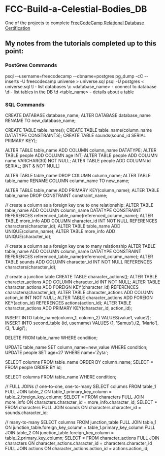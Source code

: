 # FCC-Build-a-Celestial-Bodies_DB
One of the projects to complete [FreeCodeCamp Relational Database Certification](https://www.freecodecamp.org/learn/relational-database/)

## My notes from the tutorials completed up to this point:

### PostGres Commands
psql --username=freecodecamp --dbname=postgres
pg_dump -cC --inserts -U freecodecamp universe > universe.sql
psql -U postgres < universe.sql
\l - list databases
\c <database_name> - connect to database
\d - list tables in the DB
\d <table_name> - details about a table


### SQL Commands
CREATE DATABASE database_name;
ALTER DATABASE database_name RENAME TO new_database_name;

CREATE TABLE table_name();
CREATE TABLE table_name(column_name DATATYPE CONSTRAINTS);
	CREATE TABLE sounds(sound_id SERIAL PRIMARY KEY);

ALTER TABLE table_name ADD COLUMN column_name DATATYPE;
	ALTER TABLE people ADD COLUMN age INT;
	ALTER TABLE people ADD COLUMN name VARCHAR(30) NOT NULL;
	ALTER TABLE people ADD COLUMN id SERIAL; [INT & NOT NULL]
		
ALTER TABLE table_name DROP COLUMN column_name;
ALTER TABLE table_name RENAME COLUMN column_name TO new_name;

ALTER TABLE table_name ADD PRIMARY KEY(column_name);
ALTER TABLE table_name DROP CONSTRAINT constraint_name;

// create a column as a foreign key one to one relationship:
ALTER TABLE table_name ADD COLUMN column_name DATATYPE CONSTRAINT REFERENCES referenced_table_name(referenced_column_name);
	ALTER TABLE more_info ADD COLUMN character_id INT NOT NULL REFERENCES characters(character_id);
ALTER TABLE table_name ADD UNIQUE(column_name);
	ALTER TABLE more_info ADD UNIQUE(character_id);

// create a column as a foreign key one to many relationship
ALTER TABLE table_name ADD COLUMN column_name DATATYPE CONSTRAINT REFERENCES referenced_table_name(referenced_column_name);
	ALTER TABLE sounds ADD COLUMN character_id INT NOT NULL REFERENCES characters(character_id);

// create a junction table
	CREATE TABLE character_actions();
	ALTER TABLE character_actions ADD COLUMN character_id INT NOT NULL;
	ALTER TABLE character_actions ADD FOREIGN KEY(character_id) REFERENCES characters(character_id);
	ALTER TABLE character_actions ADD COLUMN action_id INT NOT NULL;
	ALTER TABLE character_actions ADD FOREIGN KEY(action_id) REFERENCES actions(action_id);
	ALTER TABLE character_actions ADD PRIMARY KEY(character_id, action_id);
	
	

INSERT INTO table_name(column_1, column_2) VALUES(value1, value2);
	INSERT INTO second_table (id, username) VALUES (1, 'Samus'),(2, 'Mario'), (3, 'Luigi');

DELETE FROM table_name WHERE condition;

UPDATE table_name SET column_name=new_value WHERE condition;
	UPDATE people SET age=27 WHERE name='Zyta';

SELECT columns FROM table_name ORDER BY column_name;
	SELECT * FROM people ORDER BY id;

SELECT columns FROM table_name WHERE condition;

// FULL JOINs
// one-to-one, one-to-many
SELECT columns FROM table_1 FULL JOIN table_2 ON table_1.primary_key_column = table_2.foreign_key_column;
	SELECT * FROM characters FULL JOIN more_info ON characters.character_id = more_info.character_id;
	SELECT * FROM characters FULL JOIN sounds ON characters.character_id = sounds.character_id;

// many-to-many
SELECT columns FROM junction_table
FULL JOIN table_1 ON junction_table.foreign_key_column = table_1.primary_key_column
FULL JOIN table_2 ON junction_table.foreign_key_column = table_2.primary_key_column;
	SELECT * FROM character_actions
		FULL JOIN characters ON character_actions.character_id = characters.character_id
		FULL JOIN actions ON character_actions.action_id = actions.action_id;
